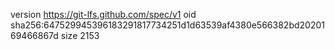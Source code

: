 version https://git-lfs.github.com/spec/v1
oid sha256:647529945396183291817734251d1d63539af4380e566382bd2020169466867d
size 2153
